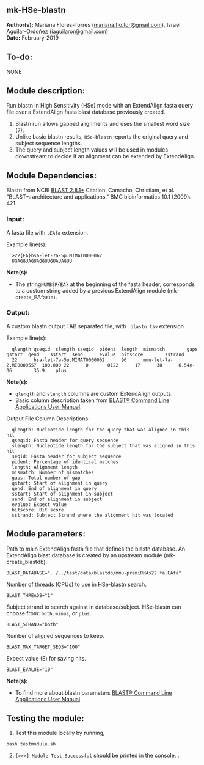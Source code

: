 ## mk-HSe-blastn

**Author(s):** Mariana Flores-Torres (mariana.flo.tor@gmail.com), Israel Aguilar-Ordoñez (iaguilaror@gmail.com)  
**Date:** February-2019  

## To-do:
NONE  

## Module description: 
  Run blastn in High Sensitivity (HSe) mode with an ExtendAlign fasta query file over a ExtendAlign fasta blast database previously created.
  
1. Blastn run allows gapped alignments and uses the smallest word size (7).
2. Unlike basic blastn results, `HSe-blastn` reports the original query and subject sequence lengths.
3. The query and subject length values will be used in modules downstream to decide if an alignment can be extended by ExtendAlign.

## Module Dependencies:
  Blastn from NCBI [BLAST 2.8.1+](https://blast.ncbi.nlm.nih.gov/Blast.cgi?CMD=Web&PAGE_TYPE=BlastDocs&DOC_TYPE=Download)
  Citation: Camacho, Christiam, et al. "BLAST+: architecture and applications." BMC bioinformatics 10.1 (2009): 421.

### Input:
  A fasta file with `.EAfa` extension.

Example line(s):
```
  >22{EA}hsa-let-7a-5p.MIMAT0000062
  UGAGGUAGUAGGUUGUAUAGUU
```

**Note(s):**
* The string`NUMBER{EA}` at the beginning of the fasta header, corresponds to a custom string added by a previous ExtendAlign module (mk-create_EAfasta).

### Output:
  A custom blastn output TAB separated file, with `.blastn.tsv` extension

Example line(s):
```
  qlength qseqid  slength sseqid  pident  length  mismatch        gaps    qstart  qend    sstart  send      evalue  bitscore        sstrand
  22      hsa-let-7a-5p.MIMAT0000062      96      mmu-let-7a-2.MI0000557  100.000 22      0       0122      17      38      6.54e-06        35.9    plus
```

**Note(s):**
* `qlength` and `slength` columns are custom ExtendAlign outputs.
* Basic column description taken from [BLAST® Command Line Applications User Manual](https://www.ncbi.nlm.nih.gov/books/NBK279684/).

Output File Column Descriptions:
```
  qlength: Nucleotide length for the query that was aligned in this hit
  qseqid: Fasta header for query sequence
  slength: Nucleotide length for the subject that was aligned in this hit
  seqid: Fasta header for subject sequence
  pident: Percentage of identical matches
  length: Alignment length
  mismatch: Number of mismatches
  gaps: Total number of gap
  qstart: Start of alignment in query
  qend: End of alignment in query
  sstart: Start of alignment in subject
  send: End of alignment in subject
  evalue: Expect value
  bitscore: Bit score
  sstrand: Subject Strand where the alignment hit was located
```

## Module parameters:

Path to main ExtendAlign fasta file that defines the blastn database.
An ExtendAlign blast database is created by an upstream module (mk-create_blastdb).
```
BLAST_DATABASE="../../test/data/blastdb/mmu-premiRNAs22.fa.EAfa"
```

Number of threads (CPUs) to use in HSe-blastn search.
```
BLAST_THREADS="1"
```

Subject strand to search against in database/subject.
HSe-blastn can choose from: `both`, `minus`, or `plus`.
```
BLAST_STRAND="both"
```

Number of aligned sequences to keep.
```
BLAST_MAX_TARGET_SEQS="100"
```

Expect value (E) for saving hits.
```
BLAST_EVALUE="10"
```

**Note(s):**
* To find more about blastn parameters [BLAST® Command Line Applications User Manual](https://www.ncbi.nlm.nih.gov/books/NBK279684/)

## Testing the module:

1. Test this module locally by running,
```
bash testmodule.sh
```

2. ```[>>>] Module Test Successful``` should be printed in the console...

